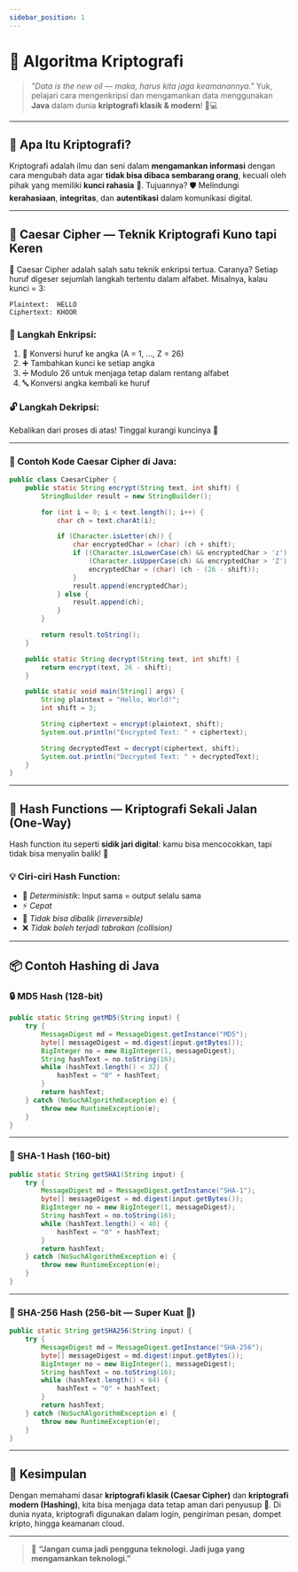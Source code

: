 ```yaml
---
sidebar_position: 1
---
```


# 📌 Algoritma Kriptografi

> _"Data is the new oil — maka, harus kita jaga keamanannya."_
> Yuk, pelajari cara mengenkripsi dan mengamankan data menggunakan **Java** dalam dunia **kriptografi klasik & modern**! 🚀💻

---

## 🧠 Apa Itu Kriptografi?

Kriptografi adalah ilmu dan seni dalam **mengamankan informasi** dengan cara mengubah data agar **tidak bisa dibaca sembarang orang**, kecuali oleh pihak yang memiliki **kunci rahasia** 🔑.
Tujuannya? 🛡️ Melindungi **kerahasiaan**, **integritas**, dan **autentikasi** dalam komunikasi digital.

---

## 🧩 **Caesar Cipher — Teknik Kriptografi Kuno tapi Keren**

📜 Caesar Cipher adalah salah satu teknik enkripsi tertua. Caranya?
Setiap huruf digeser sejumlah langkah tertentu dalam alfabet. Misalnya, kalau kunci = 3:

```
Plaintext:  HELLO
Ciphertext: KHOOR
```

### 🔄 Langkah Enkripsi:

1. 🔡 Konversi huruf ke angka (A = 1, ..., Z = 26)
2. ➕ Tambahkan kunci ke setiap angka
3. ➗ Modulo 26 untuk menjaga tetap dalam rentang alfabet
4. 🔤 Konversi angka kembali ke huruf

### 🔓 Langkah Dekripsi:

Kebalikan dari proses di atas! Tinggal kurangi kuncinya 🔁

---

### 🧪 Contoh Kode Caesar Cipher di Java:

```java
public class CaesarCipher {
    public static String encrypt(String text, int shift) {
        StringBuilder result = new StringBuilder();

        for (int i = 0; i < text.length(); i++) {
            char ch = text.charAt(i);

            if (Character.isLetter(ch)) {
                char encryptedChar = (char) (ch + shift);
                if ((Character.isLowerCase(ch) && encryptedChar > 'z') ||
                    (Character.isUpperCase(ch) && encryptedChar > 'Z')) {
                    encryptedChar = (char) (ch - (26 - shift));
                }
                result.append(encryptedChar);
            } else {
                result.append(ch);
            }
        }

        return result.toString();
    }

    public static String decrypt(String text, int shift) {
        return encrypt(text, 26 - shift);
    }

    public static void main(String[] args) {
        String plaintext = "Hello, World!";
        int shift = 3;

        String ciphertext = encrypt(plaintext, shift);
        System.out.println("Encrypted Text: " + ciphertext);

        String decryptedText = decrypt(ciphertext, shift);
        System.out.println("Decrypted Text: " + decryptedText);
    }
}
```

---

## 🧬 **Hash Functions — Kriptografi Sekali Jalan (One-Way)**

Hash function itu seperti **sidik jari digital**: kamu bisa mencocokkan, tapi tidak bisa menyalin balik! 🧱

### 💡 Ciri-ciri Hash Function:

- 📍 _Deterministik_: Input sama = output selalu sama
- ⚡ _Cepat_
- 🔐 _Tidak bisa dibalik (irreversible)_
- ❌ _Tidak boleh terjadi tabrakan (collision)_

---

## 📦 Contoh Hashing di Java

### 🔒 MD5 Hash (128-bit)

```java
public static String getMD5(String input) {
    try {
        MessageDigest md = MessageDigest.getInstance("MD5");
        byte[] messageDigest = md.digest(input.getBytes());
        BigInteger no = new BigInteger(1, messageDigest);
        String hashText = no.toString(16);
        while (hashText.length() < 32) {
            hashText = "0" + hashText;
        }
        return hashText;
    } catch (NoSuchAlgorithmException e) {
        throw new RuntimeException(e);
    }
}
```

---

### 🔐 SHA-1 Hash (160-bit)

```java
public static String getSHA1(String input) {
    try {
        MessageDigest md = MessageDigest.getInstance("SHA-1");
        byte[] messageDigest = md.digest(input.getBytes());
        BigInteger no = new BigInteger(1, messageDigest);
        String hashText = no.toString(16);
        while (hashText.length() < 40) {
            hashText = "0" + hashText;
        }
        return hashText;
    } catch (NoSuchAlgorithmException e) {
        throw new RuntimeException(e);
    }
}
```

---

### 🔐 SHA-256 Hash (256-bit — Super Kuat 💪)

```java
public static String getSHA256(String input) {
    try {
        MessageDigest md = MessageDigest.getInstance("SHA-256");
        byte[] messageDigest = md.digest(input.getBytes());
        BigInteger no = new BigInteger(1, messageDigest);
        String hashText = no.toString(16);
        while (hashText.length() < 64) {
            hashText = "0" + hashText;
        }
        return hashText;
    } catch (NoSuchAlgorithmException e) {
        throw new RuntimeException(e);
    }
}
```

---

## 🚀 Kesimpulan

Dengan memahami dasar **kriptografi klasik (Caesar Cipher)** dan **kriptografi modern (Hashing)**, kita bisa menjaga data tetap aman dari penyusup 👾. Di dunia nyata, kriptografi digunakan dalam login, pengiriman pesan, dompet kripto, hingga keamanan cloud.

---

> 🔑 **“Jangan cuma jadi pengguna teknologi. Jadi juga yang mengamankan teknologi.”**
